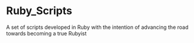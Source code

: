 # Ruby_Scripts
A set of scripts developed in Ruby with the intention of advancing the road towards becoming a true Rubyist
